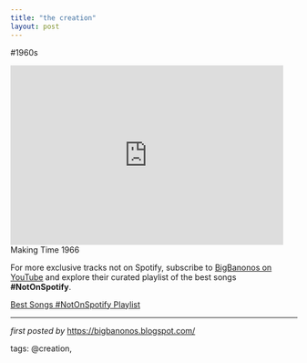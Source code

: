 ```yaml
---
title: "the creation"
layout: post
---
```

#1960s <br />
<iframe allowfullscreen="" frameborder="0" height="315" src="https://www.youtube.com/embed/3xpONvYyFvQ?list=PLtuNtuTatqI3X01zTqiujiaUhFaK1PjKA" width="95%"></iframe>
<br />
Making Time 1966

<!--Subscribe and Playlist Links-->
<div>
    <p>For more exclusive tracks not on Spotify, subscribe to <a href="https://www.youtube.com/@BigBanonos" target="_blank">BigBanonos on YouTube</a> and explore their curated playlist of the best songs <strong>#NotOnSpotify</strong>.</p>
    <p><a href="https://www.youtube.com/playlist?list=PLtuNtuTatqI0kFahUCbtbfenC_ET5O_tr" target="_blank">Best Songs #NotOnSpotify Playlist<br /></a></p></div>

<hr />

<p><em>first posted by</em> <a href="https://bigbanonos.blogspot.com/" rel="noopener" target="_new">https://bigbanonos.blogspot.com/</a></p>

<p>tags: @creation,</p>

